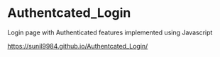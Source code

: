 # Authentcated_Login
Login page with Authenticated features implemented using Javascript

https://sunil9984.github.io/Authentcated_Login/

